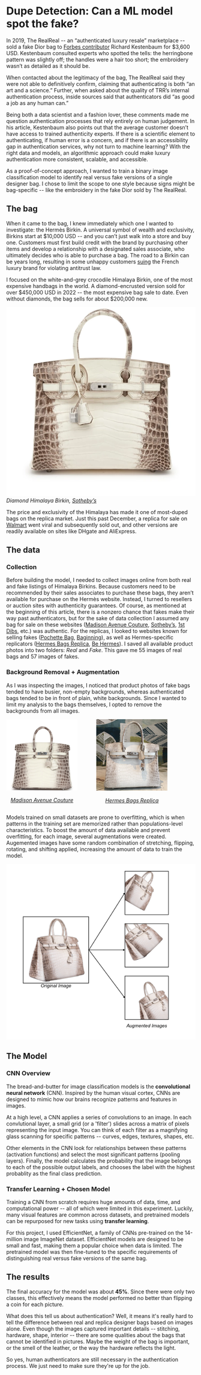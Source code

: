 # Dupe Detection: Can a ML model spot the fake? 

In 2019, The RealReal -- an “authenticated luxury resale” marketplace -- sold a fake Dior bag to [Forbes contributor](https://www.forbes.com/sites/richardkestenbaum/2019/10/23/if-fake-bags-are-being-sold-on-the-realreal-how-can-the-resale-business-ever-succeed/) Richard Kestenbaum for $3,600 USD. Kestenbaum consulted experts who spotted the tells: the herringbone pattern was slightly off; the handles were a hair too short; the embroidery wasn’t as detailed as it should be. 

When contacted about the legitimacy of the bag, The RealReal said they were not able to definitively confirm, claiming that authenticating is both “an art and a science.” Further, when asked about the quality of TRR’s internal authentication process, inside sources said that authenticators did “as good a job as any human can.” 

Being both a data scientist and a fashion lover, these comments made me question authentication processes that rely entirely on human judgement. In his article, Kestenbaum also points out that the average customer doesn’t have access to trained authenticity experts. If there is a scientific element to authenticating, if human error is a concern, and if there is an accessibility gap in authentication services, why not turn to machine learning? With the right data and models, an algorithmic approach could make luxury authentication more consistent, scalable, and accessible. 

As a proof-of-concept approach, I wanted to train a binary image classification model to identify real versus fake versions of a single designer bag. I chose to limit the scope to one style because signs might be bag-specific -- like the embroidery in the fake Dior sold by The RealReal.

## The bag 

When it came to the bag, I knew immediately which one I wanted to investigate: the Hermès Birkin. A universal symbol of wealth and exclusivity, Birkins start at $10,000 USD -- and you can’t just walk into a store and buy one. Customers must first build credit with the brand by purchasing other items and develop a relationship with a designated sales associate, who ultimately decides who is able to purchase a bag. The road to a Birkin can be years long, resulting in some unhappy customers [suing](https://www.nytimes.com/2024/03/21/style/birkin-bag-hermes-lawsuit.html) the French luxury brand for violating antitrust law. 

I focused on the white-and-grey crocodile Himalaya Birkin, one of the most expensive handbags in the world. A diamond-encrusted version sold for over $450,000 USD in 2022 -- the most expensive bag sale to date. Even without diamonds, the bag sells for about $200,000 new. 

![himalaya-birk](assets/himalaya-birk.webp)
*Diamond Himalaya Birkin, [Sotheby’s](https://www.sothebys.com/en/buy/_hermes-himalaya-niloticus-crocodile-birkin-35-palladium-8f53)*

The price and exclusivity of the Himalaya has made it one of most-duped bags on the replica market. Just this past December, a replica for sale on [Walmart](https://www.cbc.ca/news/world/walmart-wirkin-bag-1.7423682) went viral and subsequently sold out, and other versions are readily available on sites like DHgate and AliExpress. 

## The data 

### Collection

Before building the model, I needed to collect images online from both real and fake listings of Himalaya Birkins. Because customers need to be recommended by their sales associates to purchase these bags, they aren’t available for purchase on the Hermès website. Instead, I turned to resellers or auction sites with authenticity guarantees. Of course, as mentioned at the beginning of this article, there is a nonzero chance that fakes make their way past authenticators, but for the sake of data collection I assumed any bag for sale on these websites ([Madison Avenue Couture](https://madisonavenuecouture.com/products/hermes-birkin-30-himalaya-niloticus-crocodile-palladium-hardware-6?variant=41321718743134), [Sotheby’s](https://www.sothebys.com/en/buy/_hermes-himalaya-niloticus-crocodile-birkin-35-palladium-8f53), [1st Dibs](https://www.1stdibs.com/fashion/handbags-purses-bags/top-handle-bags/hermes-blanc-himalayan-birkin-30cm-diamond-encrusted-18k-wg-hardware/id-v_24286782/), etc.) was authentic. For the replicas, I looked to websites known for selling fakes ([Pochette Bag](https://www.pochettebag.com/products/hermes-birkin-matte-crocodile-himalaya-silver-hardware), [Baginning](https://baginning.com/white-croc-embossement-leather-handbags-gold-metal-lock-satchel-bag.html?gad_source=1&gad_campaignid=20474646201&gbraid=0AAAAAC11NzCu-WXRXgW3FZZDkRv88mvQO&gclid=CjwKCAjwl_XBBhAUEiwAWK2hzrIMRzvIjP7rvDsHo2HMH-8v0FG-_J89YaobZ1lufHpPy2ECXmluZxoCzV8QAvD_BwE)), as well as Hermes-specific replicators ([Hermes Bags Replica](https://www.hermesbagsreplica.com/hermes-birkin-bags-replica/hermes-birkin-30cm-niloticus-crocodile-himalaya), [Be Hermes](https://www.behermesbags.com/hermes-diamond-birkin-25cm-in-himalaya-niloticus-crocodile-skin.html)). I saved all available product photos into two folders:  *Real* and *Fake*. This gave me 55 images of real bags and 57 images of fakes. 
 

### Background Removal + Augmentation

As I was inspecting the images, I noticed that product photos of fake bags tended to have busier, non-empty backgrounds, whereas authenticated bags tended to be in front of plain, white backgrounds. Since I wanted to limit my analysis to the bags themselves, I opted to remove the backgrounds from all images. 

<div style="display: flex; gap: 50px; align-items: center;">
   <div style="text-align: center;">
    <img src="assets/real-background.png" width="190" alt="Real bag">
    <p><em> <a href="https://madisonavenuecouture.com/products/hermes-birkin-30-himalaya-niloticus-crocodile-palladium-hardware-6?variant=41321718743134">Madison Avenue Couture</a></em></p>
  </div>
  <div style="text-align: center;">
    <img src="assets/fake-background.png" width="190" alt="Fake bag">
    <p><em><a href="https://www.hermesbagsreplica.com/hermes-birkin-bags-replica/hermes-birkin-30cm-niloticus-crocodile-himalaya">Hermes Bags Replica</a></em></p>
  </div>
</div>

Models trained on small datasets are prone to overfitting, which is when patterns in the training set are memorized rather than populations-level characteristics. To boost the amount of data available and prevent overfitting, for each image, several augmentations were created. Augemented images have some random combination of stretching, flipping, rotating, and shifting applied, increasing the amount of data to train the model. 


![aug](assets/augmentation-diag.png)


## The Model 

### CNN Overview

The bread-and-butter for image classification models is the **convolutional neural network** (CNN). Inspired by the human visual cortex, CNNs are designed to mimic how our brains recognize patterns and features in images.

At a high level, a CNN applies a series of convolutions to an image. In each convlutional layer, a small grid (or a 'filter') slides across a matrix of pixels representing the input image. You can think of each filter as a magnifying glass scanning for specific patterns -- curves, edges, textures, shapes, etc.  

Other elements in the CNN look for relationships between these patterns (activation functions) and select the most significant patterns (pooling layers). Finally, the model calculates the probability that the image belongs to each of the possible output labels, and chooses the label with the highest probablity as the final class prediction. 

### Transfer Learning + Chosen Model 

Training a CNN from scratch requires huge amounts of data, time, and computational power -- all of which were limited in this experiment. Luckily, many visual features are common across datasets, and pretrained models can be repurposed for new tasks using **transfer learning**. 

For this project, I used EfficientNet, a family of CNNs pre-trained on the 14-million image ImageNet dataset. EfficientNet models are designed to be small and fast, making them a popular choice when data is limited. The pretrained model was then fine-tuned to the specific requirements of distinguishing real versus fake versions of the same bag. 

## The results

The final accuracy for the model was about **45%**. Since there were only two classes, this effectively means the model performed no better than flipping a coin for each picture.

What does this tell us about authentication? Well, it means it's really hard to tell the difference between real and replica designer bags based on images alone. Even though the images captured important details -- stitching, hardware, shape, interior -- there are some qualities about the bags that cannot be identified in pictures. Maybe the weight of the bag is important, or the smell of the leather, or the way the hardware reflects the light. 

So yes, human authenticators are still necessary in the authentication process. We just need to make sure they're up for the job. 

